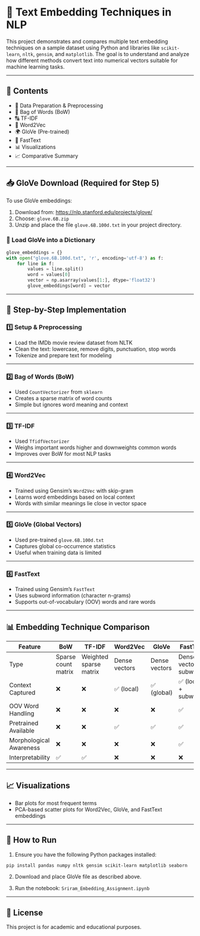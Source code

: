 # 🧠 Text Embedding Techniques in NLP

This project demonstrates and compares multiple text embedding techniques on a sample dataset using Python and libraries like `scikit-learn`, `nltk`, `gensim`, and `matplotlib`. The goal is to understand and analyze how different methods convert text into numerical vectors suitable for machine learning tasks.

---

## 📂 Contents

- 📌 Data Preparation & Preprocessing
- 🧮 Bag of Words (BoW)
- 🔠 TF-IDF
- 🧭 Word2Vec
- 🌍 GloVe (Pre-trained)
- 🧬 FastText
- 📊 Visualizations
- 📈 Comparative Summary

---

## 📥 GloVe Download (Required for Step 5)

To use GloVe embeddings:

1. Download from: https://nlp.stanford.edu/projects/glove/
2. Choose: `glove.6B.zip`
3. Unzip and place the file `glove.6B.100d.txt` in your project directory.

### 📌 Load GloVe into a Dictionary

```python
glove_embeddings = {}
with open("glove.6B.100d.txt", 'r', encoding='utf-8') as f:
    for line in f:
        values = line.split()
        word = values[0]
        vector = np.asarray(values[1:], dtype='float32')
        glove_embeddings[word] = vector
```

---

## 🔧 Step-by-Step Implementation

### 1️⃣ Setup & Preprocessing

- Load the IMDb movie review dataset from NLTK
- Clean the text: lowercase, remove digits, punctuation, stop words
- Tokenize and prepare text for modeling

---

### 2️⃣ Bag of Words (BoW)

- Used `CountVectorizer` from `sklearn`
- Creates a sparse matrix of word counts
- Simple but ignores word meaning and context

---

### 3️⃣ TF-IDF

- Used `TfidfVectorizer`
- Weighs important words higher and downweights common words
- Improves over BoW for most NLP tasks

---

### 4️⃣ Word2Vec

- Trained using Gensim’s `Word2Vec` with skip-gram
- Learns word embeddings based on local context
- Words with similar meanings lie close in vector space

---

### 5️⃣ GloVe (Global Vectors)

- Used pre-trained `glove.6B.100d.txt`
- Captures global co-occurrence statistics
- Useful when training data is limited

---

### 6️⃣ FastText

- Trained using Gensim’s `FastText`
- Uses subword information (character n-grams)
- Supports out-of-vocabulary (OOV) words and rare words

---

## 📊 Embedding Technique Comparison

| Feature                  | BoW                     | TF-IDF                 | Word2Vec               | GloVe                   | FastText                   |
|--------------------------|--------------------------|-------------------------|-------------------------|--------------------------|-----------------------------|
| Type                     | Sparse count matrix      | Weighted sparse matrix  | Dense vectors           | Dense vectors            | Dense vectors + subwords    |
| Context Captured         | ❌                       | ❌                      | ✅ (local)              | ✅ (global)              | ✅ (local + subword)         |
| OOV Word Handling        | ❌                       | ❌                      | ❌                      | ❌                       | ✅                          |
| Pretrained Available     | ❌                       | ❌                      | ✅                      | ✅                       | ✅                          |
| Morphological Awareness  | ❌                       | ❌                      | ❌                      | ❌                       | ✅                          |
| Interpretability         | ✅                       | ✅                      | ❌                      | ❌                       | ❌                          |

---

## 📈 Visualizations

- Bar plots for most frequent terms
- PCA-based scatter plots for Word2Vec, GloVe, and FastText embeddings

---

## 📌 How to Run

1. Ensure you have the following Python packages installed:
```bash
pip install pandas numpy nltk gensim scikit-learn matplotlib seaborn
```

2. Download and place GloVe file as described above.

3. Run the notebook: `Sriram_Embedding_Assignment.ipynb`

---

## 📄 License

This project is for academic and educational purposes.
